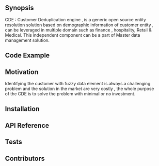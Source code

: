 ## Synopsis

CDE : Customer Deduplication engine , is a generic open source entity resolution solution based on demographic information of customer entity , can be leveraged in multiple domain such as finance , hospitality,  Retail & Medical. This independent component can be a part of Master data management solution.

## Code Example


## Motivation

Identifying the customer with fuzzy data element is always a challenging problem and the solution in the market are very costly , the whole purpose of the CDE is to solve the problem with minimal or no investment.

## Installation


## API Reference


## Tests


## Contributors

